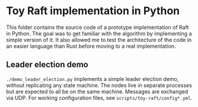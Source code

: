 # Toy Raft implementation in Python

This folder contains the source code of a prototype implementation of Raft in Python.
The goal was to get familiar with the algorithm by implementing a simple
version of it. It also allowed me to test the architecture of the code in an
easier language than Rust before moving to a real implementation.

## Leader election demo

`./demo_leader_election.py` implements a simple leader election demo, without replicating any state machine.
The nodes live in separate processes but are expected to all be on the same machine.
Messages are exchanged via UDP.
For working configuration files, see `scripts/toy-raft/config*.yml`.

